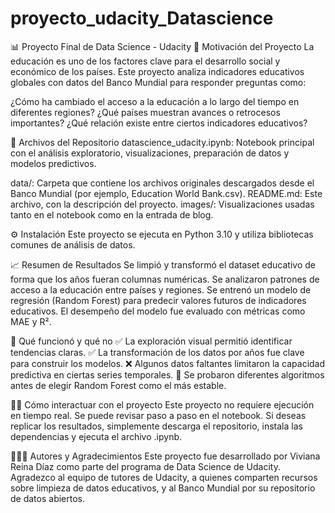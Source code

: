 # proyecto_udacity_Datascience

📊 Proyecto Final de Data Science - Udacity
📌 Motivación del Proyecto
La educación es uno de los factores clave para el desarrollo social y económico de los países. Este proyecto analiza indicadores educativos globales con datos del Banco Mundial para responder preguntas como:

¿Cómo ha cambiado el acceso a la educación a lo largo del tiempo en diferentes regiones?
¿Qué países muestran avances o retrocesos importantes?
¿Qué relación existe entre ciertos indicadores educativos?

🧾 Archivos del Repositorio
datascience_udacity.ipynb: Notebook principal con el análisis exploratorio, visualizaciones, preparación de datos y modelos predictivos.

data/: Carpeta que contiene los archivos originales descargados desde el Banco Mundial (por ejemplo, Education World Bank.csv).
README.md: Este archivo, con la descripción del proyecto.
images/: Visualizaciones usadas tanto en el notebook como en la entrada de blog.

⚙️ Instalación
Este proyecto se ejecuta en Python 3.10 y utiliza bibliotecas comunes de análisis de datos. 


📈 Resumen de Resultados
Se limpió y transformó el dataset educativo de forma que los años fueran columnas numéricas.
Se analizaron patrones de acceso a la educación entre países y regiones.
Se entrenó un modelo de regresión (Random Forest) para predecir valores futuros de indicadores educativos.
El desempeño del modelo fue evaluado con métricas como MAE y R².

🔬 Qué funcionó y qué no
✅ La exploración visual permitió identificar tendencias claras.
✅ La transformación de los datos por años fue clave para construir los modelos.
❌ Algunos datos faltantes limitaron la capacidad predictiva en ciertas series temporales.
🔁 Se probaron diferentes algoritmos antes de elegir Random Forest como el más estable.

👩‍💻 Cómo interactuar con el proyecto
Este proyecto no requiere ejecución en tiempo real. Se puede revisar paso a paso en el notebook. Si deseas replicar los resultados, simplemente descarga el repositorio, instala las dependencias y ejecuta el archivo .ipynb.

🧑‍🤝‍🧑 Autores y Agradecimientos
Este proyecto fue desarrollado por Viviana Reina Díaz como parte del programa de Data Science de Udacity.
Agradezco al equipo de tutores de Udacity, a quienes comparten recursos sobre limpieza de datos educativos, y al Banco Mundial por su repositorio de datos abiertos.
